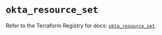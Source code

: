 # `okta_resource_set`

Refer to the Terraform Registry for docs: [`okta_resource_set`](https://registry.terraform.io/providers/okta/okta/4.8.1/docs/resources/resource_set).

